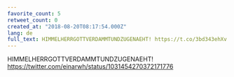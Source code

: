 ```yaml
---
favorite_count: 5
retweet_count: 0
created_at: "2018-08-20T08:17:54.000Z"
lang: de
full_text: HIMMELHERRGOTTVERDAMMTUNDZUGENAEHT! https://t.co/3bd343ehXv
---
```


HIMMELHERRGOTTVERDAMMTUNDZUGENAEHT!
<https://twitter.com/einarwh/status/1031454270372171776>
